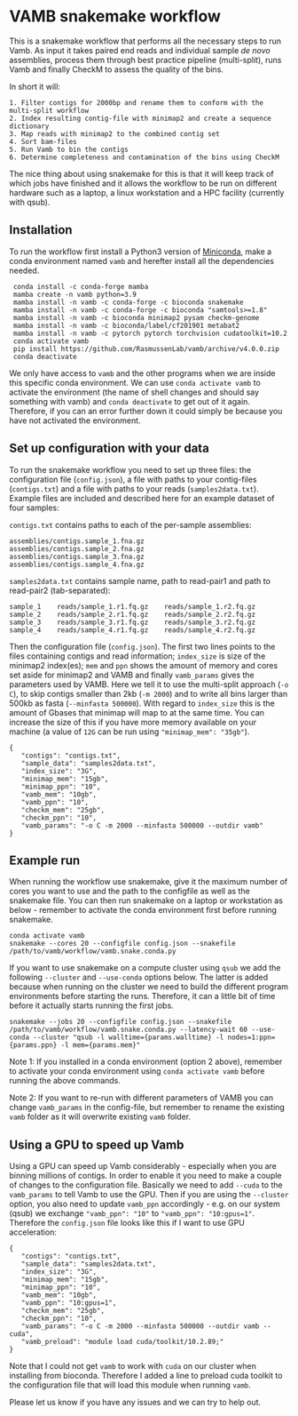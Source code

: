 # VAMB snakemake workflow

This is a snakemake workflow that performs all the necessary steps to run Vamb. As input it takes paired end reads and individual sample _de novo_ assemblies, process them through best practice pipeline (multi-split), runs Vamb and finally CheckM to assess the quality of the bins. 

In short it will:

```
1. Filter contigs for 2000bp and rename them to conform with the multi-split workflow
2. Index resulting contig-file with minimap2 and create a sequence dictionary
3. Map reads with minimap2 to the combined contig set
4. Sort bam-files
5. Run Vamb to bin the contigs
6. Determine completeness and contamination of the bins using CheckM
```

The nice thing about using snakemake for this is that it will keep track of which jobs have finished and it allows the workflow to be run on different hardware such as a laptop, a linux workstation and a HPC facility (currently with qsub).

## Installation 
To run the workflow first install a Python3 version of [Miniconda](https://docs.conda.io/en/latest/miniconda.html), make a conda environment named `vamb` and herefter install all the dependencies needed.

```
 conda install -c conda-forge mamba
 mamba create -n vamb python=3.9
 mamba install -n vamb -c conda-forge -c bioconda snakemake
 mamba install -n vamb -c conda-forge -c bioconda "samtools>=1.8"
 mamba install -n vamb -c bioconda minimap2 pysam checkm-genome 
 mamba install -n vamb -c bioconda/label/cf201901 metabat2
 mamba install -n vamb -c pytorch pytorch torchvision cudatoolkit=10.2
 conda activate vamb
 pip install https://github.com/RasmussenLab/vamb/archive/v4.0.0.zip
 conda deactivate
```

We only have access to `vamb` and the other programs when we are inside this specific conda environment. We can use `conda activate vamb` to activate the environment (the name of shell changes and should say something with vamb) and `conda deactivate` to get out of it again. Therefore, if you can an error further down it could simply be because you have not activated the environment.  


## Set up configuration with your data

To run the snakemake workflow you need to set up three files: the configuration file (`config.json`), a file with paths to your contig-files (`contigs.txt`) and a file with paths to your reads (`samples2data.txt`). Example files are included and described here for an example dataset of four samples: 

`contigs.txt` contains paths to each of the per-sample assemblies:
```
assemblies/contigs.sample_1.fna.gz
assemblies/contigs.sample_2.fna.gz
assemblies/contigs.sample_3.fna.gz
assemblies/contigs.sample_4.fna.gz
```

`samples2data.txt` contains sample name, path to read-pair1 and path to read-pair2 (tab-separated):
```
sample_1    reads/sample_1.r1.fq.gz    reads/sample_1.r2.fq.gz
sample_2    reads/sample_2.r1.fq.gz    reads/sample_2.r2.fq.gz
sample_3    reads/sample_3.r1.fq.gz    reads/sample_3.r2.fq.gz
sample_4    reads/sample_4.r1.fq.gz    reads/sample_4.r2.fq.gz

```

Then the configuration file (`config.json`). The first two lines points to the files containing contigs and read information; `index_size` is size of the minimap2 index(es); `mem` and `ppn` shows the amount of memory and cores set aside for minimap2 and VAMB and finally `vamb_params` gives the parameters used by VAMB. Here we tell it to use the multi-split approach (`-o C`), to skip contigs smaller than 2kb (`-m 2000`) and to write all bins larger than 500kb as fasta (`--minfasta 500000`). With regard to `index_size`  this is the amount of Gbases that minimap will map to at the same time. You can increase the size of this if you have more memory available on your machine (a value of `12G` can be run using `"minimap_mem": "35gb"`).

```
{
   "contigs": "contigs.txt",
   "sample_data": "samples2data.txt",
   "index_size": "3G",
   "minimap_mem": "15gb",
   "minimap_ppn": "10",
   "vamb_mem": "10gb",
   "vamb_ppn": "10",
   "checkm_mem": "25gb",
   "checkm_ppn": "10",   
   "vamb_params": "-o C -m 2000 --minfasta 500000 --outdir vamb"
}
```

## Example run

When running the workflow use snakemake, give it the maximum number of cores you want to use and the path to the configfile as well as the snakemake file. You can then run snakemake on a laptop or workstation as below - remember to activate the conda environment first before running snakemake.

```
conda activate vamb
snakemake --cores 20 --configfile config.json --snakefile /path/to/vamb/workflow/vamb.snake.conda.py
```

If you want to use snakemake on a compute cluster using `qsub` we add the following `--cluster` and `--use-conda` options below. The latter is added because when running on the cluster we need to build the different program environments before starting the runs. Therefore, it can a little bit of time before it actually starts running the first jobs.

```
snakemake --jobs 20 --configfile config.json --snakefile /path/to/vamb/workflow/vamb.snake.conda.py --latency-wait 60 --use-conda --cluster "qsub -l walltime={params.walltime} -l nodes=1:ppn={params.ppn} -l mem={params.mem}" 
```

Note 1: If you installed in a conda environment (option 2 above), remember to activate your conda environment using `conda activate vamb` before running the above commands.

Note 2: If you want to re-run with different parameters of VAMB you can change  `vamb_params` in the config-file, but remember to rename the existing `vamb` folder as it will overwrite existing `vamb` folder.


## Using a GPU to speed up Vamb

Using a GPU can speed up Vamb considerably - especially when you are binning millions of contigs. In order to enable it you need to make a couple of changes to the configuration file. Basically we need to add `--cuda` to the `vamb_params` to tell Vamb to use the GPU. Then if you are using the `--cluster` option, you also need to update `vamb_ppn` accordingly - e.g. on our system (qsub) we exchange `"vamb_ppn": "10"` to `"vamb_ppn": "10:gpus=1"`. Therefore the `config.json` file looks like this if I want to use GPU acceleration:

```
{
   "contigs": "contigs.txt",
   "sample_data": "samples2data.txt",
   "index_size": "3G",
   "minimap_mem": "15gb",
   "minimap_ppn": "10",
   "vamb_mem": "10gb",
   "vamb_ppn": "10:gpus=1",
   "checkm_mem": "25gb",
   "checkm_ppn": "10",   
   "vamb_params": "-o C -m 2000 --minfasta 500000 --outdir vamb --cuda",
   "vamb_preload": "module load cuda/toolkit/10.2.89;"
}
```

Note that I could not get `vamb` to work with `cuda` on our cluster when installing from bioconda. Therefore I added a line to preload cuda toolkit to the configuration file that will load this module when running `vamb`. 

Please let us know if you have any issues and we can try to help out.

